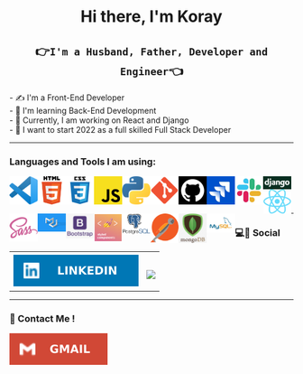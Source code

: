 <h1 align="center">Hi there, I'm Koray</h1>

<h2 align="center">👉<code>I'm a Husband, Father, Developer and Engineer</code>👈</h2>
- ✍ I'm a Front-End Developer<br>
- 🌱 I'm learning Back-End Development<br>
- 🚀 Currently, I am working on React and Django<br>
- 🙏 I want to start 2022 as a full skilled Full Stack Developer<br>
<hr class="dotted">

### Languages and Tools I am using:

<img align="left" alt="Visual Studio Code" width="50px" src="https://github.com/tarnilok/tarnilok/blob/main/images/vscode.png">
<img align="left" alt="HTML5" width="50px" src="https://github.com/tarnilok/tarnilok/blob/main/images/HTML5.png" />
<img align="left" alt="CSS3" width="50px" src="https://github.com/tarnilok/tarnilok/blob/main/images/css3.png"/>
<img align="left" alt="JavaScript" width="50px" src="https://github.com/tarnilok/tarnilok/blob/main/images/javascript.png" />
<img align="left" alt="Python" width="50px" src="https://github.com/tarnilok/tarnilok/blob/main/images/python_.png" />
<img align="left" alt="Git" width="50px" src="https://github.com/tarnilok/tarnilok/blob/main/images/git.png" />
<img align="left" alt="GitHub" width="50px" src="https://github.com/tarnilok/tarnilok/blob/main/images/github.png" />
<img align="left" alt="Jira" width="50px" src="https://github.com/tarnilok/tarnilok/blob/main/images/jira.jpg" />
<img align="left" alt="Slack" width="50px" src="https://github.com/tarnilok/tarnilok/blob/main/images/slack.jpg" />
<img align="left" alt="django" width="50px" src="https://github.com/tarnilok/tarnilok/blob/main/images/django.png" />
<img align="left" alt="react" width="50px" src="https://github.com/tarnilok/tarnilok/blob/main/images/react.png" />
<img align="left" alt="sass" width="50px" src="https://github.com/tarnilok/tarnilok/blob/main/images/sass.png" />
<img align="left" alt="Material-UI" width="50px" src="https://github.com/tarnilok/tarnilok/blob/main/images/MaterialUI.png" />
<img align="left" alt="bootstrap" width="50px" src="https://github.com/tarnilok/tarnilok/blob/main/images/Bootstrap.jpg" />
<img align="left" alt="styledcomponent" width="50px" src="https://github.com/tarnilok/tarnilok/blob/main/images/styledcomponents.png" />
<img align="left" alt="postgreSQL" width="50px" src="https://github.com/tarnilok/tarnilok/blob/main/images/PostgreSQL.png" />
<img align="left" alt="postman" width="50px" src="https://github.com/tarnilok/tarnilok/blob/main/images/postman.png" />
<img align="left" alt="mongoDB" width="50px" src="https://github.com/tarnilok/tarnilok/blob/main/images/mongoDB.png" />
<img align="left" alt="MySQL" width="50px" src="https://github.com/tarnilok/tarnilok/blob/main/images/MySQL.png"/>
<br><br><br>
<hr class="dotted">

### 💻🔗 Social

<table>
    <tr>
        <td vlign=center><a href="https://www.linkedin.com/in/koray-eker/" target="blank"><img align="center" src="https://github.com/tarnilok/tarnilok/blob/main/images/LinkedIn.svg" alt="LinkedIn" /></a></td>
        <td vlign=center><br>
        
![](https://komarev.com/ghpvc/?username=tarnilok)</td>
    </tr>
</table>

<hr class="dotted">

### 📧 Contact Me !

<a href="mailto:tarnilok@gmail.com" target="blank"><img align="center" src="https://github.com/tarnilok/tarnilok/blob/main/images/Gmail.svg" alt="gmail" /></a>

